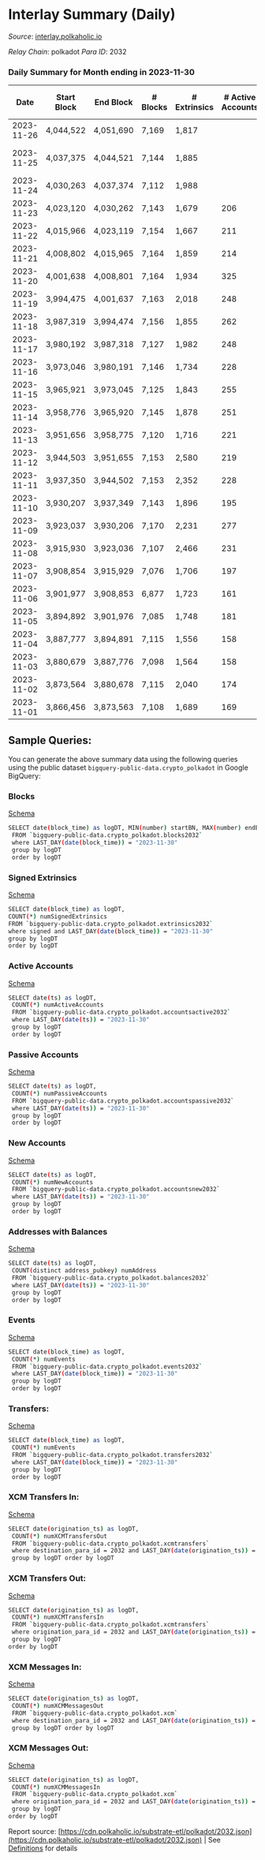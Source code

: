 # Interlay Summary (Daily)

_Source_: [interlay.polkaholic.io](https://interlay.polkaholic.io)

*Relay Chain*: polkadot
*Para ID*: 2032



### Daily Summary for Month ending in 2023-11-30


| Date    | Start Block | End Block | # Blocks | # Extrinsics | # Active Accounts | # Passive Accounts | # New Accounts | # Addresses | # Events  | # Transfers ($USD) | # XCM Transfers In ($USD) | # XCM Transfers Out ($USD) | # XCM In | # XCM Out | Issues |
|---------|-------------|-----------|----------|--------------|-------------------|--------------------|----------------|-------------|-----------|--------------------|---------------------------|----------------------------|----------|-----------|--------|
| 2023-11-26 | 4,044,522 | 4,051,690 | 7,169 | 1,817 |  |  |  |  | 68,213 | 7,740 ($145,381.47) |   |   |  |  |  |
| 2023-11-25 | 4,037,375 | 4,044,521 | 7,144 | 1,885 |  |  |  |  | 68,376 | 7,740 ($115,085.82) | 6 ($2,930.23) | 8 ($5,972.87) | 40 | 46 | 3 missing (0.04%) |
| 2023-11-24 | 4,030,263 | 4,037,374 | 7,112 | 1,988 |  |  |  |  | 68,117 | 7,588 ($324,351.46) | 10 ($9,221.37) | 13 ($19,172.90) | 35 | 45 |  |
| 2023-11-23 | 4,023,120 | 4,030,262 | 7,143 | 1,679 | 206 | 35 |  | 13,096 | 67,154 | 7,623 ($255,318.77) | 9 ($59,666.42) | 8 ($20,329.32) | 44 | 47 |  |
| 2023-11-22 | 4,015,966 | 4,023,119 | 7,154 | 1,667 | 211 | 30 | 17 | 13,089 | 67,440 | 7,656 ($126,892.37) | 11 ($7,815.56) | 9 ($9,922.47) | 31 | 40 |  |
| 2023-11-21 | 4,008,802 | 4,015,965 | 7,164 | 1,859 | 214 | 38 | 11 | 13,072 | 68,428 | 7,791 ($346,696.47) | 15 ($22,377.48) | 5 ($4,368.21) | 37 | 60 |  |
| 2023-11-20 | 4,001,638 | 4,008,801 | 7,164 | 1,934 | 325 | 21 | 7 | 13,061 | 68,152 | 7,847 ($448,919.26) | 8 ($8,303.58) | 5 ($3,292.22) | 26 | 54 |  |
| 2023-11-19 | 3,994,475 | 4,001,637 | 7,163 | 2,018 | 248 | 25 |  | 13,054 | 68,817 | 7,725 ($154,938.28) | 16 ($86,315.54) | 4 ($2,901.70) | 38 | 37 |  |
| 2023-11-18 | 3,987,319 | 3,994,474 | 7,156 | 1,855 | 262 | 29 | 13 | 13,042 | 68,849 | 7,937 ($236,733.63) | 25 ($27,238.59) | 15 ($32,520.98) | 70 | 51 |  |
| 2023-11-17 | 3,980,192 | 3,987,318 | 7,127 | 1,982 | 248 | 36 | 14 | 13,029 | 69,025 | 7,834 ($180,330.02) | 17 ($21,143.32) | 8 ($7,796.14) | 76 | 55 |  |
| 2023-11-16 | 3,973,046 | 3,980,191 | 7,146 | 1,734 | 228 | 31 |  | 13,015 | 66,751 | 7,754 ($203,309.51) | 16 ($11,538.69) | 1 ($4,498.01) | 75 | 46 |  |
| 2023-11-15 | 3,965,921 | 3,973,045 | 7,125 | 1,843 | 255 | 28 | 10 | 13,006 | 68,393 | 7,876 ($99,197.28) | 15 ($2,393.51) | 7 ($4,464.67) | 71 | 43 |  |
| 2023-11-14 | 3,958,776 | 3,965,920 | 7,145 | 1,878 | 251 | 36 | 12 | 12,996 | 68,634 | 7,865 ($222,811.25) | 12 ($14,599.73) | 14 ($6,414.37) | 63 | 56 |  |
| 2023-11-13 | 3,951,656 | 3,958,775 | 7,120 | 1,716 | 221 | 40 | 12 | 12,984 | 67,558 | 7,909 ($74,840.98) | 7 ($677.66) | 8 ($41,588.68) | 31 | 44 |  |
| 2023-11-12 | 3,944,503 | 3,951,655 | 7,153 | 2,580 | 219 | 39 | 19 | 12,972 | 73,758 | 9,214 ($100,876.62) | 15 ($13,742.07) | 4 ($745.03) | 58 | 66 |  |
| 2023-11-11 | 3,937,350 | 3,944,502 | 7,153 | 2,352 | 228 | 34 | 10 | 12,953 | 71,270 | 7,885 ($124,359.73) | 19 ($10,755.64) | 11 ($837.35) | 56 | 83 |  |
| 2023-11-10 | 3,930,207 | 3,937,349 | 7,143 | 1,896 | 195 | 33 | 11 | 12,943 | 67,685 | 7,609 ($38,198.78) | 14 ($5,806.74) | 9 ($6,157.73) | 23 | 26 |  |
| 2023-11-09 | 3,923,037 | 3,930,206 | 7,170 | 2,231 | 277 | 50 | 20 | 12,932 | 70,706 | 8,084 ($165,675.07) | 12 ($27,946.99) | 13 ($27,000.81) | 102 | 64 |  |
| 2023-11-08 | 3,915,930 | 3,923,036 | 7,107 | 2,466 | 231 | 33 | 13 | 12,912 | 70,388 | 7,666 ($179,451.16) | 10 ($16,728.14) | 12 ($13,763.21) | 31 | 31 |  |
| 2023-11-07 | 3,908,854 | 3,915,929 | 7,076 | 1,706 | 197 | 30 | 10 | 12,899 | 67,047 | 7,678 ($1,108,143.76) | 15 ($79,559.35) | 6 ($18,935.44) | 42 | 60 |  |
| 2023-11-06 | 3,901,977 | 3,908,853 | 6,877 | 1,723 | 161 | 30 | 11 | 12,889 | 65,412 | 7,323 ($81,370.34) | 15 ($14,936.35) | 2 ($4,910.23) | 40 | 40 |  |
| 2023-11-05 | 3,894,892 | 3,901,976 | 7,085 | 1,748 | 181 | 31 | 4 | 12,878 | 66,828 | 7,540 ($122,900.77) | 10 ($14,850.90) | 4 ($664.88) | 30 | 39 |  |
| 2023-11-04 | 3,887,777 | 3,894,891 | 7,115 | 1,556 | 158 | 26 |  | 12,874 | 67,300 | 7,426 ($48,695.47) | 2 ($52.55) | 1 ($1,327.45) | 15 | 18 |  |
| 2023-11-03 | 3,880,679 | 3,887,776 | 7,098 | 1,564 | 158 | 25 | 9 | 12,865 | 65,665 | 7,430 ($52,530.60) | 9 ($1,719.34) | 3 ($967.26) | 33 | 38 |  |
| 2023-11-02 | 3,873,564 | 3,880,678 | 7,115 | 2,040 | 174 | 22 | 4 | 12,856 | 79,186 | 7,584 ($138,536.29) | 13 ($3,391.49) | 5 ($4,343.91) | 41 | 48 |  |
| 2023-11-01 | 3,866,456 | 3,873,563 | 7,108 | 1,689 | 169 | 23 | 5 | 12,852 | 66,582 | 7,660 ($102,121.55) | 12 ($3,479.69) | 1 ($750.54) | 43 | 52 |  |

## Sample Queries:
You can generate the above summary data using the following queries using the public dataset `bigquery-public-data.crypto_polkadot` in Google BigQuery:


### Blocks 

[Schema](https://github.com/colorfulnotion/substrate-etl/blob/main/schema/blocks.json)

```bash
SELECT date(block_time) as logDT, MIN(number) startBN, MAX(number) endBN, COUNT(*) numBlocks 
 FROM `bigquery-public-data.crypto_polkadot.blocks2032`  
 where LAST_DAY(date(block_time)) = "2023-11-30" 
 group by logDT 
 order by logDT
```

### Signed Extrinsics 

[Schema](https://github.com/colorfulnotion/substrate-etl/blob/main/schema/extrinsics.json)

```bash
SELECT date(block_time) as logDT, 
COUNT(*) numSignedExtrinsics 
FROM `bigquery-public-data.crypto_polkadot.extrinsics2032`  
where signed and LAST_DAY(date(block_time)) = "2023-11-30" 
group by logDT 
order by logDT
```

### Active Accounts 

[Schema](https://github.com/colorfulnotion/substrate-etl/blob/main/schema/accountsactive.json)

```bash
SELECT date(ts) as logDT, 
 COUNT(*) numActiveAccounts 
 FROM `bigquery-public-data.crypto_polkadot.accountsactive2032` 
 where LAST_DAY(date(ts)) = "2023-11-30" 
 group by logDT 
 order by logDT
```

### Passive Accounts 

[Schema](https://github.com/colorfulnotion/substrate-etl/blob/main/schema/accountspassive.json)

```bash
SELECT date(ts) as logDT, 
 COUNT(*) numPassiveAccounts 
 FROM `bigquery-public-data.crypto_polkadot.accountspassive2032` 
 where LAST_DAY(date(ts)) = "2023-11-30" 
 group by logDT 
 order by logDT
```

### New Accounts 

[Schema](https://github.com/colorfulnotion/substrate-etl/blob/main/schema/accountsnew.json)

```bash
SELECT date(ts) as logDT, 
 COUNT(*) numNewAccounts 
 FROM `bigquery-public-data.crypto_polkadot.accountsnew2032` 
 where LAST_DAY(date(ts)) = "2023-11-30" 
 group by logDT
 order by logDT
```

### Addresses with Balances 

[Schema](https://github.com/colorfulnotion/substrate-etl/blob/main/schema/balances.json)

```bash
SELECT date(ts) as logDT,
 COUNT(distinct address_pubkey) numAddress 
 FROM `bigquery-public-data.crypto_polkadot.balances2032` 
 where LAST_DAY(date(ts)) = "2023-11-30" 
 group by logDT 
 order by logDT
```

### Events 

[Schema](https://github.com/colorfulnotion/substrate-etl/blob/main/schema/events.json)

```bash
SELECT date(block_time) as logDT, 
 COUNT(*) numEvents 
 FROM `bigquery-public-data.crypto_polkadot.events2032` 
 where LAST_DAY(date(block_time)) = "2023-11-30" 
 group by logDT 
 order by logDT
```

### Transfers:

[Schema](https://github.com/colorfulnotion/substrate-etl/blob/main/schema/transfers.json)

```bash
SELECT date(block_time) as logDT, 
 COUNT(*) numEvents 
 FROM `bigquery-public-data.crypto_polkadot.transfers2032` 
 where LAST_DAY(date(block_time)) = "2023-11-30" 
 group by logDT 
 order by logDT
```

### XCM Transfers In: 

[Schema](https://github.com/colorfulnotion/substrate-etl/blob/main/schema/xcmtransfers.json)

```bash
SELECT date(origination_ts) as logDT, 
 COUNT(*) numXCMTransfersOut 
 FROM `bigquery-public-data.crypto_polkadot.xcmtransfers` 
 where destination_para_id = 2032 and LAST_DAY(date(origination_ts)) = "2023-11-30" 
 group by logDT order by logDT
```

### XCM Transfers Out: 

[Schema](https://github.com/colorfulnotion/substrate-etl/blob/main/schema/xcmtransfers.json)

```bash
SELECT date(origination_ts) as logDT, 
 COUNT(*) numXCMTransfersIn 
 FROM `bigquery-public-data.crypto_polkadot.xcmtransfers` 
 where origination_para_id = 2032 and LAST_DAY(date(origination_ts)) = "2023-11-30" 
 group by logDT 
order by logDT
```

### XCM Messages In: 

[Schema](https://github.com/colorfulnotion/substrate-etl/blob/main/schema/xcm.json)

```bash
SELECT date(origination_ts) as logDT, 
 COUNT(*) numXCMMessagesOut 
 FROM `bigquery-public-data.crypto_polkadot.xcm` 
 where destination_para_id = 2032 and LAST_DAY(date(origination_ts)) = "2023-11-30" 
 group by logDT order by logDT
```

### XCM Messages Out: 

[Schema](https://github.com/colorfulnotion/substrate-etl/blob/main/schema/xcm.json)

```bash
SELECT date(origination_ts) as logDT, 
 COUNT(*) numXCMMessagesIn 
 FROM `bigquery-public-data.crypto_polkadot.xcm` 
 where origination_para_id = 2032 and LAST_DAY(date(origination_ts)) = "2023-11-30" 
 group by logDT 
order by logDT
```


Report source: [https://cdn.polkaholic.io/substrate-etl/polkadot/2032.json](https://cdn.polkaholic.io/substrate-etl/polkadot/2032.json) | See [Definitions](/DEFINITIONS.md) for details
